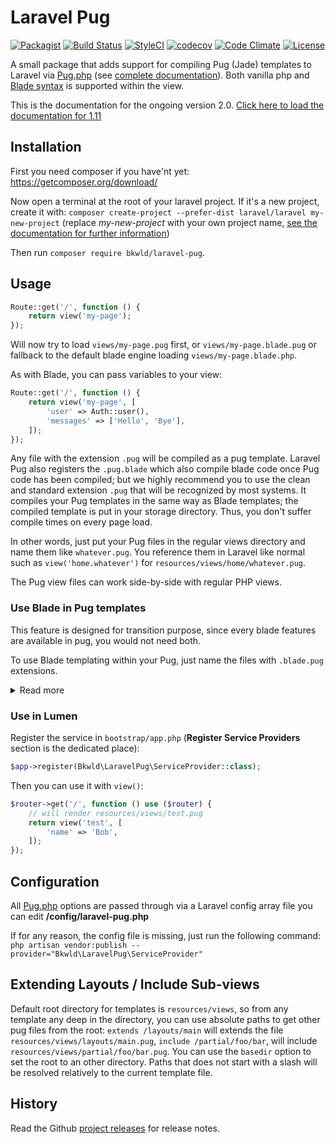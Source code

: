 # Laravel Pug

[![Packagist](https://img.shields.io/packagist/v/bkwld/laravel-pug.svg)](https://packagist.org/packages/bkwld/laravel-pug)
[![Build Status](https://travis-ci.org/BKWLD/laravel-pug.svg?branch=master)](https://travis-ci.org/BKWLD/laravel-pug)
[![StyleCI](https://styleci.io/repos/63732751/shield?style=flat)](https://styleci.io/repos/63732751)
[![codecov](https://codecov.io/gh/BKWLD/laravel-pug/branch/master/graph/badge.svg)](https://codecov.io/gh/BKWLD/laravel-pug)
[![Code Climate](https://codeclimate.com/github/BKWLD/laravel-pug/badges/gpa.svg)](https://codeclimate.com/github/BKWLD/laravel-pug)
[![License](https://poser.pugx.org/bkwld/laravel-pug/license)](https://packagist.org/packages/bkwld/laravel-pug)

A small package that adds support for compiling Pug (Jade) templates
to Laravel via [Pug.php](https://github.com/pug-php/pug) (see [complete documentation](https://www.phug-lang.com/)).
Both vanilla php and [Blade syntax](https://laravel.com/docs/5.5/blade)
is supported within the view.

This is the documentation for the ongoing version 2.0. [Click here to load the documentation for 1.11](https://github.com/BKWLD/laravel-pug/tree/1.11.0#laravel-pug)

## Installation

First you need composer if you have'nt yet: https://getcomposer.org/download/

Now open a terminal at the root of your laravel project. If it's a new project,
create it with: `composer create-project --prefer-dist laravel/laravel my-new-project`
(replace *my-new-project* with your own project name,
[see the documentation for further information](https://laravel.com/docs/5.5#installing-laravel))

Then run `composer require bkwld/laravel-pug`.

## Usage

```php
Route::get('/', function () {
    return view('my-page');
});
```

Will now try to load `views/my-page.pug` first, or `views/my-page.blade.pug`
or fallback to the default blade engine loading `views/my-page.blade.php`.

As with Blade, you can pass variables to your view:

```php
Route::get('/', function () {
    return view('my-page', [
        'user' => Auth::user(),
        'messages' => ['Hello', 'Bye'],
    ]);
});
```

Any file with the extension `.pug` will be compiled as a pug template.
Laravel Pug also registers the `.pug.blade` which also compile blade code
once Pug code has been compiled; but
we highly recommend you to use the clean and standard extension `.pug`
that will be recognized by most systems. It compiles your Pug templates
in the same way as Blade templates; the compiled template is put in your
storage directory. Thus, you don't suffer compile times on every page load.

In other words, just put your Pug files in the regular views directory
and name them like `whatever.pug`. You reference them in Laravel like normal
such as `view('home.whatever')` for `resources/views/home/whatever.pug`.

The Pug view files can work side-by-side with regular PHP views.

### Use Blade in Pug templates

This feature is designed for transition purpose, since every blade
features are available in pug, you would not need both.

To use Blade templating within your Pug, just name the files with
`.blade.pug` extensions.

<details>
 <summary>Read more</summary>

Be aware that this mode will first render your template with
pug, then give the output to render to blade, it means your template must
have a valid pug syntax and must render a valid blade template. This also
means blade directives are only available through pug text output, see the
example below:
```pug
| @if ($one === 1)
div $one = 1
| @endif
p {{ $two }}
```
If you render this with the following values: `['one' => 1, 'two' => 2]`, you
will get:
```html
<div>$one = 1</div>
<p>2</p>
```
PS: note that you would get the same output with the following pure pug code:
```pug
if one === 1
  div $one = 1
p=two
```
</details>

### Use in Lumen

Register the service in `bootstrap/app.php`
(**Register Service Providers** section is the dedicated place):

```php
$app->register(Bkwld\LaravelPug\ServiceProvider::class);
```

Then you can use it with `view()`:
```php
$router->get('/', function () use ($router) {
    // will render resources/views/test.pug
    return view('test', [
        'name' => 'Bob',
    ]);
});
```

## Configuration

All [Pug.php](https://github.com/pug-php/pug) options are passed through via
a Laravel config array file you can edit **/config/laravel-pug.php**

If for any reason, the config file is missing, just run the following command:
`php artisan vendor:publish --provider="Bkwld\LaravelPug\ServiceProvider"`


## Extending Layouts / Include Sub-views

Default root directory for templates is `resources/views`, so from any
template any deep in the directory, you can use absolute paths to get
other pug files from the root: `extends /layouts/main` will extends the file `resources/views/layouts/main.pug`, `include /partial/foo/bar`, will include `resources/views/partial/foo/bar.pug`. You can use the `basedir` option to set the root to an other directory. Paths that does not start with a slash will be resolved relatively to the current template file.


## History

Read the Github [project releases](https://github.com/BKWLD/laravel-pug/releases)
for release notes.
